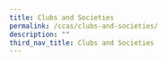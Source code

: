 ```yaml
---
title: Clubs and Societies
permalink: /ccas/clubs-and-societies/
description: ""
third_nav_title: Clubs and Societies
---
```

